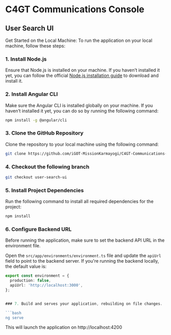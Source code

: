 # C4GT Communications Console

## User Search UI

Get Started on the Local Machine: To run the application on your local machine, follow these steps:

### 1. Install Node.js

Ensure that Node.js is installed on your machine. If you haven’t installed it yet, you can follow the official [Node.js installation guide](https://nodejs.org/) to download and install it.

### 2. Install Angular CLI

Make sure the Angular CLI is installed globally on your machine. If you haven’t installed it yet, you can do so by running the following command:

```bash
npm install -g @angular/cli

```

### 3. Clone the GitHub Repository

Clone the repository to your local machine using the following command:

```bash
git clone https://github.com/iGOT-MissionKarmayogi/C4GT-Communications-Console.git

```

### 4. Checkout the following branch

```bash
git checkout user-search-ui

```

### 5. Install Project Dependencies

Run the following command to install all required dependencies for the project:

```bash
npm install

```

### 6. Configure Backend URL

Before running the application, make sure to set the backend API URL in the environment file.

Open the `src/app/environments/environment.ts` file and update the `apiUrl` field to point to the backend server. If you're running the backend locally, the default value is:

````typescript
export const environment = {
  production: false,
  apiUrl: 'http://localhost:3000',
};


### 7. Build and serves your application, rebuilding on file changes.

```bash
ng serve

````

This will launch the application on http://localhost:4200
